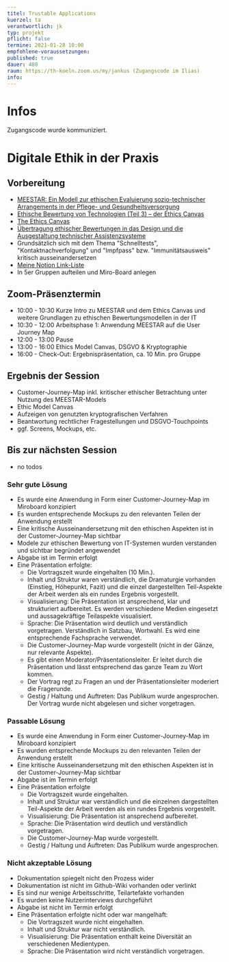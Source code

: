 ```yaml
---
titel: Trustable Applications
kuerzel: ta
verantwortlich: jk
typ: projekt
pflicht: false
termine: 2021-01-28 10:00
empfohlene-voraussetzungen: 
published: true
dauer: 480
raum: https://th-koeln.zoom.us/my/jankus (Zugangscode im Ilias)
info:
---
```


# Infos

Zugangscode wurde kommuniziert.

# Digitale Ethik in der Praxis

## Vorbereitung

* [MEESTAR: Ein Modell zur ethischen Evaluierung sozio-technischer Arrangements in der Pflege- und Gesundheitsversorgung](https://www.researchgate.net/publication/281062030_MEESTAR_Ein_Modell_zur_ethischen_Evaluierung_sozio-technischer_Arrangements_in_der_Pflege-_und_Gesundheitsversorgung)
* [Ethische Bewertung von Technologien (Teil 3) – der Ethics Canvas](http://blog.nonprofits-vernetzt.de/ethische-bewertung-von-technologien-teil-3-der-ethics-canvas/)
* [The Ethics Canvas](https://www.ethicscanvas.org/)
* [Übertragung ethischer Bewertungen in das Design und die Ausgestaltung technischer Assistenzsysteme](https://pub.uni-bielefeld.de/record/2911818)
* Grundsätzlich sich mit dem Thema "Schnelltests", "Kontaktnachverfolgung" und "Impfpass" bzw. "Immunitätsausweis" kritisch ausseinandersetzen
* [Meine Notion Link-Liste](https://www.notion.so/railslove/Digitale-Ethik-Link-und-Literaturliste-c15ede16de484e70866b59a245a8c64c)
* In 5er Gruppen aufteilen und Miro-Board anlegen


## Zoom-Präsenztermin

* 10:00 - 10:30 Kurze Intro zu MEESTAR und dem Ethics Canvas und weitere Grundlagen zu ethischen Bewertungsmodellen in der IT
* 10:30 - 12:00 Arbeitsphase 1: Anwendung MEESTAR auf die User Journey Map
* 12:00 - 13:00 Pause
* 13:00 - 16:00 Ethics Model Canvas, DSGVO & Kryptographie
* 16:00 - Check-Out: Ergebnispräsentation, ca. 10 Min. pro Gruppe

## Ergebnis der Session

* Customer-Journey-Map inkl. kritischer ethischer Betrachtung unter Nutzung des MEESTAR-Models
* Ethic Model Canvas
* Aufzeigen von genutzten kryptografischen Verfahren
* Beantwortung rechtlicher Fragestellungen und DSGVO-Touchpoints
* ggf. Screens, Mockups, etc.

## Bis zur nächsten Session

* no todos

### Sehr gute Lösung

* Es wurde eine Anwendung in Form einer Customer-Journey-Map im Miroboard konzipiert
* Es wurden entsprechende Mockups zu den relevanten Teilen der Anwendung erstellt
* Eine kritische Ausseinandersetzung mit den ethischen Aspekten ist in der Customer-Journey-Map sichtbar
* Modele zur ethischen Bewertung von IT-Systemen wurden verstanden und sichtbar begründet angewendet
* Abgabe ist im Termin erfolgt
* Eine Präsentation erfolgte:
    * Die Vortragszeit wurde eingehalten (10 Min.).
    * Inhalt und Struktur waren verständlich, die Dramaturgie vorhanden (Einstieg, Höhepunkt, Fazit) und die einzel dargestellten Teil-Aspekte der Arbeit werden als ein rundes Ergebnis vorgestellt.
    * Visualisierung: Die Präsentation ist ansprechend, klar und strukturiert aufbereitet. Es werden verschiedene Medien eingesetzt und aussagekräftige Teilaspekte visualisiert.
    * Sprache: Die Präsentation wird deutlich und verständlich vorgetragen. Verständlich in Satzbau, Wortwahl. Es wird eine entsprechende Fachsprache verwendet.
    * Die Customer-Journey-Map wurde vorgestellt (nicht in der Gänze, nur relevante Aspekte).
    * Es gibt einen Moderator/Präsentationsleiter. Er leitet durch die Präsentation und lässt entsprechend das ganze Team zu Wort kommen.
    * Der Vortrag regt zu Fragen an und der Präsentationsleiter moderiert die Fragerunde.
    * Gestig / Haltung und Auftreten: Das Publikum wurde angesprochen. Der Vortrag wurde nicht abgelesen und sicher vorgetragen.

### Passable Lösung

* Es wurde eine Anwendung in Form einer Customer-Journey-Map im Miroboard konzipiert
* Es wurden entsprechende Mockups zu den relevanten Teilen der Anwendung erstellt
* Eine kritische Ausseinandersetzung mit den ethischen Aspekten ist in der Customer-Journey-Map sichtbar
* Abgabe ist im Termin erfolgt
* Eine Präsentation erfolgte
    * Die Vortragszeit wurde eingehalten.
    * Inhalt und Struktur war verständlich und die einzelnen dargestellten Teil-Aspekte der Arbeit werden als ein rundes Ergebnis vorgestellt.
    * Visualisierung: Die Präsentation ist ansprechend aufbereitet.
    * Sprache: Die Präsentation wird deutlich und verständlich vorgetragen.
    * Die Customer-Journey-Map wurde vorgestellt.
    * Gestig / Haltung und Auftreten: Das Publikum wurde angesprochen.

### Nicht akzeptable Lösung

* Dokumentation spiegelt nicht den Prozess wider
* Dokumentation ist nicht im Github-Wiki vorhanden oder verlinkt
* Es sind nur wenige Arbeitsschritte, Teilartefakte vorhanden
* Es wurden keine Nutzerinterviews durchgeführt
* Abgabe ist nicht im Termin erfolgt
* Eine Präsentation erfolgte nicht oder war mangelhaft:
    * Die Vortragszeit wurde nicht eingehalten.
    * Inhalt und Struktur war nicht verständlich.
    * Visualisierung: Die Präsentation enthält keine Diversität an verschiedenen Medientypen.
    * Sprache: Die Präsentation wird nicht verständlich vorgetragen.